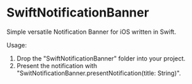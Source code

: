 # SwiftNotificationBanner
Simple versatile Notification Banner for iOS written in Swift.

Usage:

1. Drop the "SwiftNotificationBanner" folder into your project.
2. Present the notification with "SwitNotificationBanner.presentNotification(title: String)".
